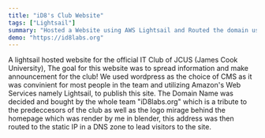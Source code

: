 ```yaml
---
title: "iD8's Club Website"
tags: ["Lightsail"]
summary: "Hosted a Website using AWS Lightsail and Routed the domain using Route 53 for the IT Club @JCUS"
demo: "https://id8labs.org"
---
```


A lightsail hosted website for the official IT Club of JCUS (James Cook University), The goal for this website was to spread information and make announcement for the club! We used wordpress as the choice of CMS as it was convinient for most people in the team and utilizing Amazon's Web Services namely Lightsail, to publish this site. The Domain Name was decided and bought by the whole team "iD8labs.org" which is a tribute to the predeccesors of the club as well as the logo mirage behind the homepage which was render by me in blender, this address was then routed to the static IP in a DNS zone to lead visitors to the site.
